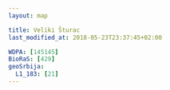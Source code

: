 ```yaml
---
layout: map

title: Veliki Šturac
last_modified_at: 2018-05-23T23:37:45+02:00

WDPA: [145145]
BioRaS: [429]
geoSrbija:
  L1_183: [21]
---
```

